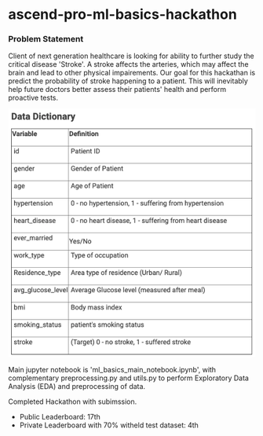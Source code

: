 # ascend-pro-ml-basics-hackathon
### Problem Statement
Client of next generation healthcare is looking for ability to further study the critical disease 'Stroke'.
A stroke affects the arteries, which may affect the brain and lead to other physical impairements. Our goal for this hackathan is predict the 
probability of stroke happening to a patient. This will inevitably help future doctors better assess their patients' health and perform proactive tests.

![alt text](data_dict.png "Title")

Main jupyter notebook is 'ml_basics_main_notebook.ipynb', with complementary preprocessing.py and utils.py to perform Exploratory Data Analysis (EDA) and preprocessing of data.

Completed Hackathon with subimssion.
* Public Leaderboard: 17th 
* Private Leaderboard with 70% witheld test dataset: 4th
